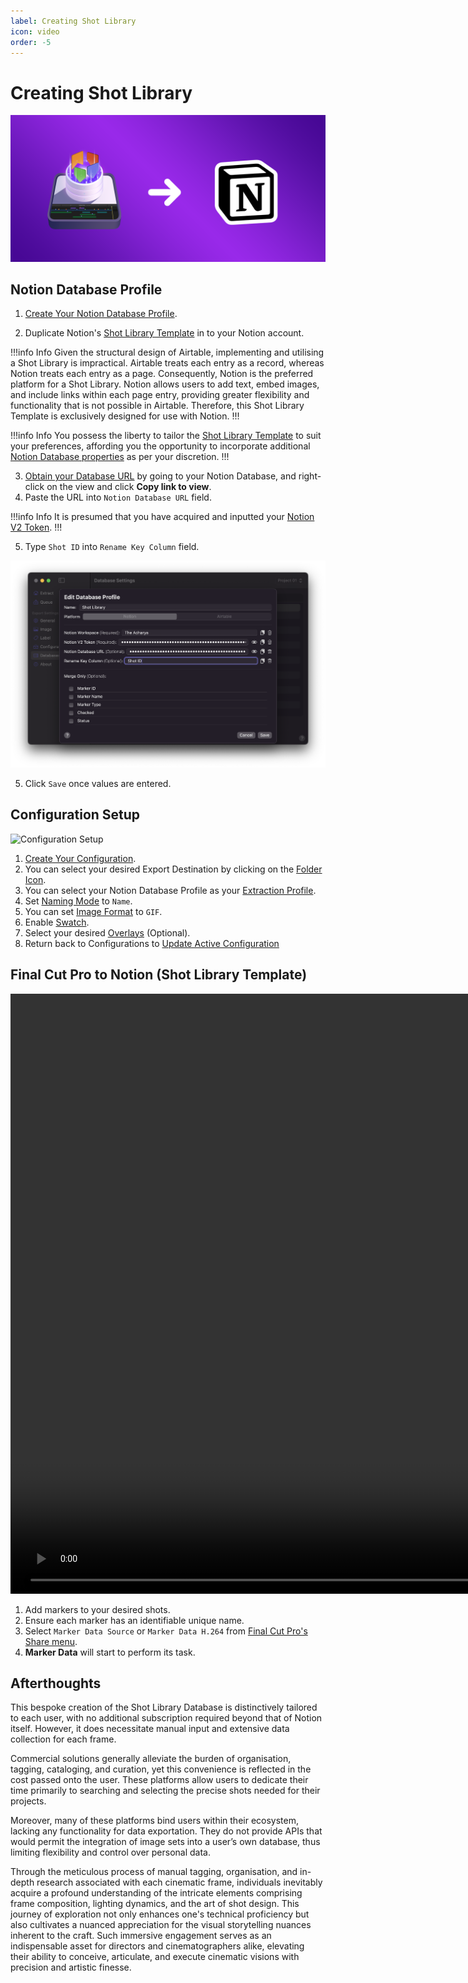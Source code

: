 ```yaml
---
label: Creating Shot Library
icon: video
order: -5
---
```

# Creating Shot Library

![](/assets/content-banner-notion.png)

## Notion Database Profile

1. [Create Your Notion Database Profile](/user-guide/databases/#creating-notion-database-profile).

2. Duplicate Notion's [Shot Library Template](/user-guide/databases/#notion-template) in to your Notion account.

!!!info Info
Given the structural design of Airtable, implementing and utilising a Shot Library is impractical. Airtable treats each entry as a record, whereas Notion treats each entry as a page. Consequently, Notion is the preferred platform for a Shot Library. Notion allows users to add text, embed images, and include links within each page entry, providing greater flexibility and functionality that is not possible in Airtable. Therefore, this Shot Library Template is exclusively designed for use with Notion.
!!!

!!!info Info
You possess the liberty to tailor the [Shot Library Template](/user-guide/databases/#notion-template) to suit your preferences, affording you the opportunity to incorporate additional [Notion Database properties](https://www.notion.so/help/database-properties) as per your discretion.
!!!

3. [Obtain your Database URL](/databases/notion-prerequisite/#obtain-your-database-url) by going to your Notion Database, and right-click on the view and click **Copy link to view**.
4. Paste the URL into `Notion Database URL` field.

!!!info Info
It is presumed that you have acquired and inputted your [Notion V2 Token](/databases/notion-prerequisite/#obtain-your-session-token).
!!!

5. Type `Shot ID` into `Rename Key Column` field. 

![Rename Key Column](/assets/md-creating-shot-library-01.png)

5. Click `Save` once values are entered.

## Configuration Setup

![Configuration Setup](/assets/md-creating-shot-library-02.gif)

1. [Create Your Configuration](/user-guide/configurations/#add-configuration).
2. You can select your desired Export Destination by clicking on the [Folder Icon](/user-guide/general/#export-destination).
3. You can select your Notion Database Profile as your [Extraction Profile](/user-guide/general/#extraction-profile).
4. Set [Naming Mode](/user-guide/image/#naming-mode) to `Name`.
5. You can set [Image Format](/user-guide/image/#image-format) to `GIF`.
6. Enable [Swatch](/user-guide/image/#swatch).
7. Select your desired [Overlays](/user-guide/label/#overlays) (Optional).
8. Return back to Configurations to [Update Active Configuration](/user-guide/configurations/#update-active-configuration)

## Final Cut Pro to Notion (Shot Library Template)

<video controls width="1920">
  <source src="/assets/md-creating-shot-library-03.mp4" type="video/mp4">
Your browser does not support the video tag.
</video>

<br>

1. Add markers to your desired shots.
2. Ensure each marker has an identifiable unique name.
3. Select `Marker Data Source` or `Marker Data H.264` from [Final Cut Pro's Share menu](user-guide/share-destination/).
4. **Marker Data** will start to perform its task.

## Afterthoughts

This bespoke creation of the Shot Library Database is distinctively tailored to each user, with no additional subscription required beyond that of Notion itself. However, it does necessitate manual input and extensive data collection for each frame.

Commercial solutions generally alleviate the burden of organisation, tagging, cataloging, and curation, yet this convenience is reflected in the cost passed onto the user. These platforms allow users to dedicate their time primarily to searching and selecting the precise shots needed for their projects.

Moreover, many of these platforms bind users within their ecosystem, lacking any functionality for data exportation. They do not provide APIs that would permit the integration of image sets into a user’s own database, thus limiting flexibility and control over personal data.

Through the meticulous process of manual tagging, organisation, and in-depth research associated with each cinematic frame, individuals inevitably acquire a profound understanding of the intricate elements comprising frame composition, lighting dynamics, and the art of shot design. This journey of exploration not only enhances one's technical proficiency but also cultivates a nuanced appreciation for the visual storytelling nuances inherent to the craft. Such immersive engagement serves as an indispensable asset for directors and cinematographers alike, elevating their ability to conceive, articulate, and execute cinematic visions with precision and artistic finesse.